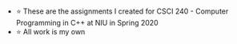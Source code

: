 - :star: These are the assignments I created for CSCI 240 - Computer Programming in C++ at NIU in Spring 2020
- :star: All work is my own

